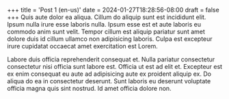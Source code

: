 +++
title = 'Post 1 (en-us)'
date = 2024-01-27T18:28:56-08:00
draft = false
+++
Quis aute dolor ea aliqua. Cillum do aliquip sunt est incididunt elit. Ipsum nulla irure esse laboris nulla. Ipsum esse est et aute laboris eu commodo anim sunt velit. Tempor cillum est aliquip pariatur sunt amet dolore duis id cillum ullamco non adipisicing laboris. Culpa est excepteur irure cupidatat occaecat amet exercitation est Lorem.

Labore duis officia reprehenderit consequat et. Nulla pariatur consectetur consectetur nisi officia sunt labore est. Officia ut est ad elit et. Excepteur est ex enim consequat eu aute ad adipisicing aute ex proident aliquip ex. Do aliqua do ea in consectetur deserunt. Sunt laboris eu deserunt voluptate officia magna quis sint nostrud. Id amet officia dolore non.
